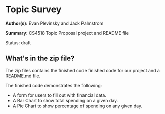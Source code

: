 # Topic Survey 

**Author(s):** Evan Plevinsky and Jack Palmstrom

**Summary:** CS4518 Topic Proposal project and README file

Status: draft

## What's in the zip file?

The zip files contains the finished code finished code for our project and a README.md file.

The finished code demonstrates the following:

- A form for users to fill out with financial data.
- A Bar Chart to show total spending on a given day.
- A Pie Chart to show percentage of spending on any given day.













